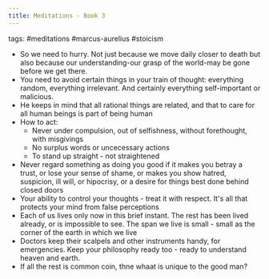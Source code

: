 ```yaml
---
title: Meditations - Book 3
---
```


tags: #meditations #marcus-aurelius #stoicism 

- So we need to hurry. Not just because we move daily closer to death but also because our understanding-our grasp of the world-may be gone before we get there.
- You need to avoid certain things in your train of thought: everything random, everything irrelevant. And certainly everything self-important or malicious.
- He keeps in mind that all rational things are related, and that to care for all human beings is part of being human
- How to act:
	- Never under compulsion, out of selfishness, without forethought, with misgivings
	- No surplus words or uncecessary actions
	- To stand up straight - not straightened
- Never regard something as doing you good if it makes you betray a trust, or lose your sense of shame, or makes you show hatred, suspicion, ill will, or hipocrisy, or a desire for things best done behind closed doors
- Your ability to control your thoughts - treat it with respect. It's all that protects your mind from false perceptions
- Each of us lives only now in this brief instant. The rest has been lived already, or is impossible to see. The span we live is small - small as the corner of the earth in which we live
- Doctors keep their scalpels and other instruments handy, for emergencies. Keep your philosophy ready too - ready to understand heaven and earth.
- If all the rest is common coin, thne whaat is unique to the good man?